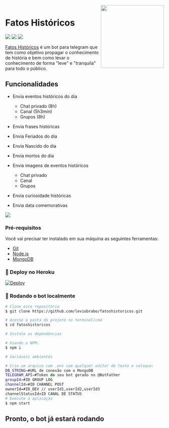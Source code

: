 <img src="https://imgur.com/gallery/udgvfFq" align="right" width="200" height="200"/>

# Fatos Históricos
[![](https://img.shields.io/badge/Telegram-@fatoshistbot-blue)](https://t.me/fatoshistbot)
[![](https://img.shields.io/badge/Suporte-@kylorensbot-1b2069)](https://t.me/kylorensbot)
[![](https://img.shields.io/badge/Telegram-@HojeNaHistoria-red)](https://t.me/hoje_na_historia)



[Fatos Históricos](https://t.me/hoje_na_historia) é um bot para telegram que tem como objetivo propagar o conhecimento de história e bem como levar o conhecimento de forma "leve" e "tranquila" para todo o público.

## Funcionalidades

* Envia eventos históricos do dia
  - Chat privado (8h)
  - Canal (5h3min)
  - Grupos (8h)
  
* Envia frases históricas
* Envia Feriados do dia
* Envia Nascido do dia
* Envia mortos do dia
* Envia imagens de eventos históricos
  - Chat privado
  - Canal
  - Grupos
    
* Envia curiosidade históricas
* Envia data comemorativas



[![](https://i.imgur.com/MzZuN3G.jpeg)](#)

### Pré-requisitos

Você vai precisar ter instalado em sua máquina as seguintes ferramentas:

-   [Git](https://git-scm.com)
-   [Node.js](https://nodejs.org/en/)
-   [MongoDB](https://cloud.mongodb.com/)

### 🤖 Deploy no Heroku

[![Deploy](https://www.herokucdn.com/deploy/button.svg)](https://heroku.com/deploy)

### 🤖 Rodando o bot localmente

```bash
# Clone este repositório
$ git clone https://github.com/leviobrabo/fatoshistoricos.git

# Acesse a pasta do projeto no terminal/cmd
$ cd fatoshistoricos

# Instale as dependências

# Usando o NPM:
$ npm i

# Variáveis ambientes

# Crie um arquivo com .env com qualquer editor de texto e coloque:
DB_STRING=#URL de conexão com o MongoDB
TELEGRAM_API=#Token do seu bot gerado no @BotFather
groupId=#ID GROUP LOG
channelId=#ID CHANNEL POST
ownerId‎=#ID_DEV // userId1,userId2,userId3
channelStatusId‎=ID CANAL DE STATUS
# Execute a aplicação
$ npm start

```

## Pronto, o bot já estará rodando
